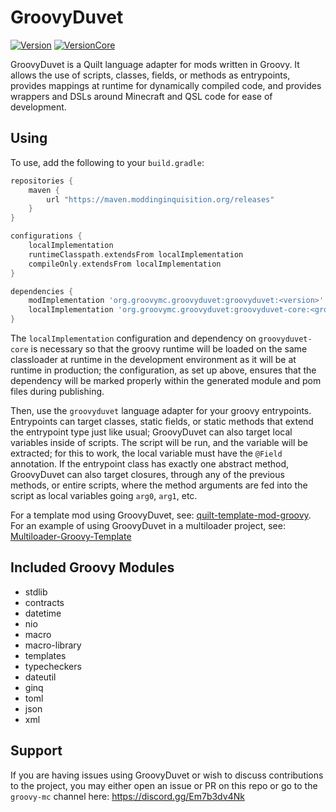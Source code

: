 # GroovyDuvet
[![Version](https://img.shields.io/maven-central/v/org.groovymc.groovyduvet/groovyduvet?style=for-the-badge&color=blue&label=Latest%20Version&prefix=v)](https://central.sonatype.com/artifact/org.groovymc.groovyduvet/groovyduvet/)
[![VersionCore](https://img.shields.io/maven-central/v/org.groovymc.groovyduvet/groovyduvet-core?style=for-the-badge&color=blue&label=Latest%20Version%20-%20Core&prefix=v)](https://central.sonatype.com/artifact/org.groovymc.groovyduvet/groovyduvet-core/)

GroovyDuvet is a Quilt language adapter for mods written in Groovy. It allows the use of scripts, classes, fields, or methods as entrypoints, provides
mappings at runtime for dynamically compiled code, and provides wrappers and DSLs around Minecraft and QSL code for ease of development.

## Using

To use, add the following to your `build.gradle`:
```gradle
repositories {
    maven {
        url "https://maven.moddinginquisition.org/releases"
    }
}

configurations {
	localImplementation
	runtimeClasspath.extendsFrom localImplementation
	compileOnly.extendsFrom localImplementation
}

dependencies {
    modImplementation 'org.groovymc.groovyduvet:groovyduvet:<version>'
    localImplementation 'org.groovymc.groovyduvet:groovyduvet-core:<groovymc-core-version>'
}
```

The `localImplementation` configuration and dependency on `groovyduvet-core` is necessary so that the groovy runtime will be loaded on the same
classloader at runtime in the development environment as it will be at runtime in production; the configuration, as set up above, ensures that
the dependency will be marked properly within the generated module and pom files during publishing.

Then, use the `groovyduvet` language adapter for your groovy entrypoints. Entrypoints can target classes, static fields, or static methods that extend
the entrypoint type just like usual; GroovyDuvet can also target local variables inside of scripts. The script will be run, and the variable will be
extracted; for this to work, the local variable must have the `@Field` annotation. If the entrypoint class has exactly one abstract method, GroovyDuvet can also target closures, through any of the previous methods, or entire
scripts, where the method arguments are fed into the script as local variables going `arg0`, `arg1`, etc.

For a template mod using GroovyDuvet, see: [quilt-template-mod-groovy](https://github.com/lukebemish/quilt-template-mod-groovy/). For an example of using GroovyDuvet in a multiloader project, see: [Multiloader-Groovy-Template](https://github.com/lukebemish/Multiloader-Groovy-Template)

## Included Groovy Modules

 * stdlib
 * contracts
 * datetime
 * nio
 * macro
 * macro-library
 * templates
 * typecheckers
 * dateutil
 * ginq
 * toml
 * json
 * xml

## Support
If you are having issues using GroovyDuvet or wish to discuss contributions to the project, you may either open an issue or PR on this repo or go to the `groovy-mc` channel here: <https://discord.gg/Em7b3dv4Nk>
